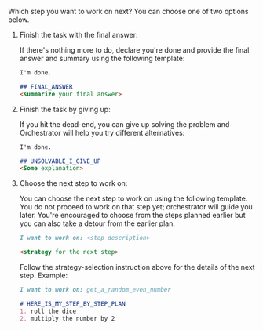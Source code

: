 Which step you want to work on next? You can choose one of two options below.

1) Finish the task with the final answer:

    If there's nothing more to do, declare you're done and provide the final answer and summary using the following 
    template:
    
    ```markdown
    I'm done.
    
    ## FINAL_ANSWER
    <summarize your final answer>
    ```

2) Finish the task by giving up:

    If you hit the dead-end, you can give up solving the problem and Orchestrator will help you try different alternatives:
    
    ```markdown
    I'm done.
    
    ## UNSOLVABLE_I_GIVE_UP
    <Some explanation>
    ```

3) Choose the next step to work on:

    You can choose the next step to work on using the following template. You do not proceed to work on that step yet; 
    orchestrator will guide you later. You're encouraged to choose from the steps planned earlier but you can also 
    take a detour from the earlier plan.
    
    ```markdown
    I want to work on: <step description>
    
    <strategy for the next step>
    ```
    
    Follow the strategy-selection instruction above for the details of the next step. Example:
    
    ```markdown
    I want to work on: get_a_random_even_number
    
    # HERE_IS_MY_STEP_BY_STEP_PLAN
    1. roll the dice
    2. multiply the number by 2
    ```

